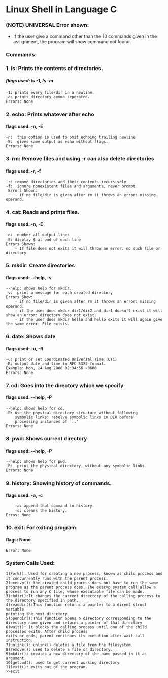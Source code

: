 # Linux Shell in Language C

### (NOTE) UNIVERSAL Error shown:
   * If the user give a command other than the 10 commands given in the assignment, the program 
     will show command not found.

### Commands:

### 1. ls: Prints the contents of directories.
#####      flags used: ls -1, ls -m
    -1: prints every file/dir in a newline.
    -a: prints directory comma seperated.
    Errors: None

### 2. echo: Prints whatever after echo 
####         flags used: -n, -E 
    -n:  this option is used to omit echoing trailing newline 
    -E:  gives same output as echo without flags.
    Errors: None

### 3. rm: Remove files and using -r can also delete directories
####      flags used: -r, -f
    -r: remove directories and their contents recursively
    -f:  ignore nonexistent files and arguments, never prompt
     Errors Shown:
        - if no file/dir is given after rm it throws an error: missing operand.
        
### 4. cat: Reads and prints files.
####        flags used: -n, -E
    -n:  number all output lines
    -E: display $ at end of each line
    Errors Shown:
        - If file does not exits it will throw an error: no such file or directory


### 5. mkdir: Create directories
####          flags used: --help, -v
    --help: shows help for mkdir.
    -v:  print a message for each created directory
    Errors Show:
        - if no file/dir is given after rm it throws an error: missing operand.
        - if the user does mkdir dir1/dir2 and dir1 doesn't exist it will show an error: directory does not exist.
        - if the user does mkdir hello and hello exits it will again give the same error: File exists.

### 6. date: Shows date 
####         flags used: -u, -R 
    -u: print or set Coordinated Universal Time (UTC)
    -R: output date and time in RFC 5322 format.
    Example: Mon, 14 Aug 2006 02:34:56 -0600
    Errors: None

### 7. cd: Goes into the directory which we specify
####       flags used: --help, -P  
    --help: shows help for cd.
    -P: use the physical directory structure without following
        symbolic links: resolve symbolic links in DIR before
        processing instances of `..'
    Errors: None

### 8. pwd: Shows current directory
####        flags used: --help, -P 
    --help: shows help for pwd.
    -P:  print the physical directory, without any symbolic links
    Errors: None

### 9. history: Showing history of commands.
####            flags used: -a, -c 
        -a: append that command in history.
        -c: clears the history.
    Erros: None

### 10. exit: For exiting program.
####          flags: None
    Error: None


### System Calls Used:
    1)Fork(): Used for creating a new process, known as child process and it concurrently runs with the parent process.
    2)execvp(): the created child process does not have to run the same program as the parent process does. The execvp system call allow a 
    process to run any C file, whose executable file can be made.
    3)chdir():It changes the current directory of the calling process to the directory specified in path.
    4)readdir():This function returns a pointer to a dirent struct variable
    pointing the next directory
    5)opendir():This function opens a directory corresponding to the directory name given and returns a pointer of that directory
    6)wait(): It blocks the calling process until one of the child processes exits. After child process 
    exits or ends, parent continues its execution after wait call instruction.
    7)unlink(): unlink() deletes a file from the filesystem.
    8)remove(): used to delete a file or directory.
    9)mkdir(): creates a new directory of the name passed in it as argument.
    10)getcwd(): used to get current working directory
    11)exit(): exits out of the program.
    >>exit
